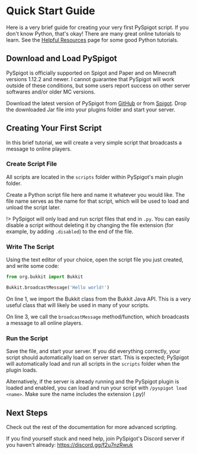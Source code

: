 # Quick Start Guide

Here is a very brief guide for creating your very first PySpigot script. If you don't know Python, that's okay! There are many great online tutorials to learn. See the [Helpful Resources](externalresources.md) page for some good Python tutorials.

## Download and Load PySpigot

PySpigot is officially supported on Spigot and Paper and on Minecraft versions 1.12.2 and newer. I cannot guarantee that PySpigot will work outside of these conditions, but some users report success on other server softwares and/or older MC versions.

Download the latest version of PySpigot from [GitHub](https://github.com/magicmq/pyspigot) or from [Spigot](https://www.spigotmc.org/resources/pyspigot.111006/). Drop the downloaded Jar file into your plugins folder and start your server.

## Creating Your First Script

In this brief tutorial, we will create a very simple script that broadcasts a message to online players.

### Create Script File

All scripts are located in the `scripts` folder within PySpigot's main plugin folder.

Create a Python script file here and name it whatever you would like. The file name serves as the name for that script, which will be used to load and unload the script later.

!> PySpigot will only load and run script files that end in `.py`. You can easily disable a script without deleting it by changing the file extension (for example, by adding `.disabled`) to the end of the file.

### Write The Script

Using the text editor of your choice, open the script file you just created, and write some code:

```python
from org.bukkit import Bukkit

Bukkit.broadcastMessage('Hello world!')
```

On line 1, we import the Bukkit class from the Bukkit Java API. This is a very useful class that will likely be used in many of your scripts.

On line 3, we call the `broadcastMessage` method/function, which broadcasts a message to all online players.

### Run the Script

Save the file, and start your server. If you did everything correctly, your script should automatically load on server start. This is expected; PySpigot will automatically load and run all scripts in the `scripts` folder when the plugin loads.

Alternatively, if the server is already running and the PySpigot plugin is loaded and enabled, you can load and run your script with `/pyspigot load <name>`. Make sure the name includes the extension (.py)!

## Next Steps

Check out the rest of the documentation for more advanced scripting.

If you find yourself stuck and need help, join PySpigot's Discord server if you haven't already: https://discord.gg/f2u7nzRwuk